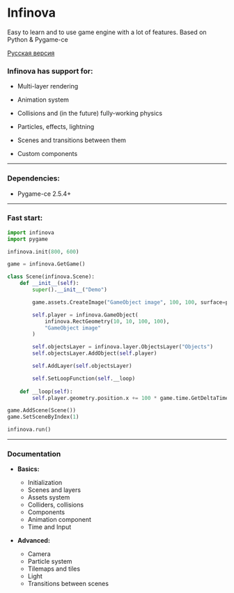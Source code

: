 # Infinova
Easy to learn and to use game engine with a lot of features. Based on Python &amp; Pygame-ce

[Русская версия](https://github.com/Faratos/Infinova/blob/main/docs/ru/overview.md)

### Infinova has support for:
- Multi-layer rendering

- Animation system
- Collisions and (in the future) fully-working physics
- Particles, effects, lightning
- Scenes and transitions between them
- Custom components
--- 
### Dependencies:
- Pygame-ce 2.5.4+
---
### Fast start:
```py
import infinova
import pygame

infinova.init(800, 600)

game = infinova.GetGame()

class Scene(infinova.Scene):
    def __init__(self):
        super().__init__("Demo")

        game.assets.CreateImage("GameObject image", 100, 100, surface=pygame.Surface((100, 100)))

        self.player = infinova.GameObject(
            infinova.RectGeometry(10, 10, 100, 100),
            "GameObject image"
        )

        self.objectsLayer = infinova.layer.ObjectsLayer("Objects")
        self.objectsLayer.AddObject(self.player)

        self.AddLayer(self.objectsLayer)

        self.SetLoopFunction(self.__loop)
    
    def __loop(self):
        self.player.geometry.position.x += 100 * game.time.GetDeltaTime()

game.AddScene(Scene())
game.SetSceneByIndex(1)

infinova.run()
```
---
### Documentation
- **Basics:**
    - Initialization
    - Scenes and layers
    - Assets system
    - Colliders, collisions
    - Components
    - Animation component
    - Time and Input
    
- **Advanced:**
    - Camera
    - Particle system
    - Tilemaps and tiles
    - Light
    - Transitions between scenes